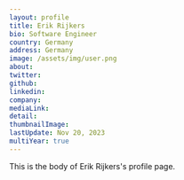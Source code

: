 ```yaml
---
layout: profile
title: Erik Rijkers
bio: Software Engineer
country: Germany
address: Germany
image: /assets/img/user.png
about: 
twitter: 
github: 
linkedin: 
company: 
mediaLink:
detail: 
thumbnailImage:
lastUpdate: Nov 20, 2023
multiYear: true
---
```


This is the body of Erik Rijkers's profile page.
